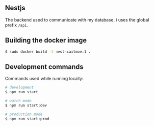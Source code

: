## Nestjs

The backend used to communicate with my database, i uses the global prefix `/api`.


## Building the docker image

```bash
$ sudo docker build -t nest-caitmoe:1 .
```

## Development commands

Commands used while running locally:

```bash
# development
$ npm run start

# watch mode
$ npm run start:dev

# production mode
$ npm run start:prod
```